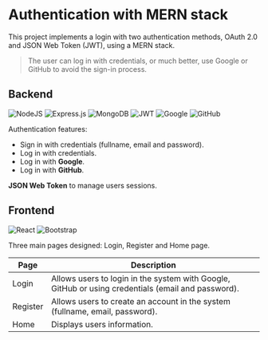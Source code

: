 # Authentication with MERN stack

This project implements a login with two authentication methods, OAuth 2.0 and JSON Web Token (JWT), using a MERN stack.
  
> The user can log in with credentials, or much better, use Google or GitHub to avoid the sign-in process.


## Backend

<p>

  ![NodeJS](https://img.shields.io/badge/node.js-6DA55F?style=for-the-badge&logo=node.js&logoColor=white)
  ![Express.js](https://img.shields.io/badge/express.js-%23404d59.svg?style=for-the-badge&logo=express&logoColor=%2361DAFB)
  ![MongoDB](https://img.shields.io/badge/MongoDB-%234ea94b.svg?style=for-the-badge&logo=mongodb&logoColor=white)
  ![JWT](https://img.shields.io/badge/JWT-black?style=for-the-badge&logo=JSON%20web%20tokens)
  ![Google](https://img.shields.io/badge/google-4285F4?style=for-the-badge&logo=google&logoColor=white)
  ![GitHub](https://img.shields.io/badge/github-%23121011.svg?style=for-the-badge&logo=github&logoColor=white)

</p>

Authentication features:

* Sign in with credentials (fullname, email and password).
* Log in with credentials.
* Log in with **Google**.
* Log in with **GitHub**.

**JSON Web Token** to manage users sessions.

## Frontend

<p>

  ![React](https://img.shields.io/badge/react-%2320232a.svg?style=for-the-badge&logo=react&logoColor=%2361DAFB)
  ![Bootstrap](https://img.shields.io/badge/bootstrap-%23563D7C.svg?style=for-the-badge&logo=bootstrap&logoColor=white)

</p>

Three main pages designed: Login, Register and Home page.

| Page          | Description |
| ------------- | ----------- |
| Login         | Allows users to login in the system with Google, GitHub or using credentials (email and password). |
| Register      | Allows users to create an account in the system (fullname, email, password). |
| Home          | Displays users information. |






